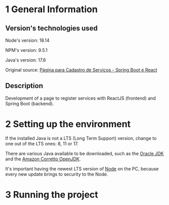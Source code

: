# 1 General Information

## Version's technologies used

Node's version: 18.14

NPM's version: 9.5.1

Java's version: 17.6

Original source: [Página para Cadastro de Serviços - Spring Boot e React](https://www.youtube.com/watch?v=Sun4wXH88V4)

##  Description

Development of a page to register services with ReactJS (frontend) and Spring Boot (backend).

# 2 Setting up the environment

If the installed Java is not a LTS (Long Term Support) version, change to one out of the LTS ones: 8, 11 or 17.

There are various Java available to be downloaded, such as the [Oracle JDK](https://www.oracle.com/java/technologies/downloads) and the [Amazon Corretto OpenJDK](https://aws.amazon.com/pt/corretto/?filtered-posts.sort-by=item.additionalFields.createdDate&filtered-posts.sort-order=desc). 

It's important having the newest LTS version of [Node](https://nodejs.org/en/) on the PC, because every new update brings to security to the Node.

# 3 Running the project